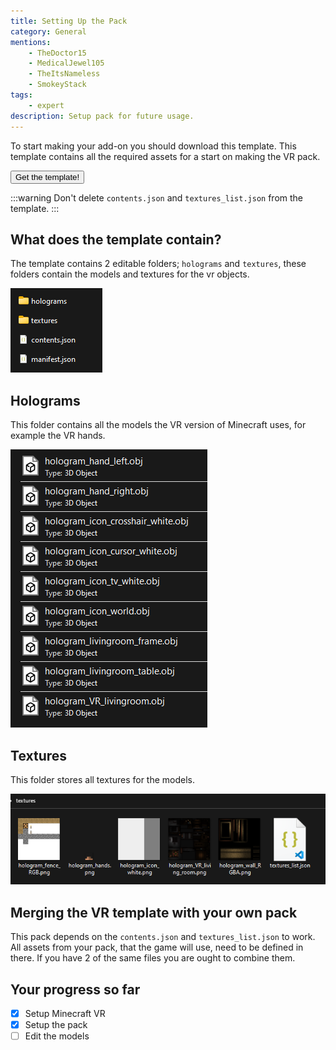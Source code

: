 ```yaml
---
title: Setting Up the Pack
category: General
mentions:
    - TheDoctor15
    - MedicalJewel105
    - TheItsNameless
    - SmokeyStack
tags:
    - expert
description: Setup pack for future usage.
---
```


To start making your add-on you should download this template.
This template contains all the required assets for a start on making the VR pack.

<Button link="https://github.com/Bedrock-OSS/wiki-addon/releases/download/download/vr_template.mcpack">
    Get the template!
</Button>

:::warning
Don't delete `contents.json` and `textures_list.json` from the template.
:::

## What does the template contain?

The template contains 2 editable folders; `holograms` and `textures`,
these folders contain the models and textures for the vr objects.

![](/assets/images/vr/setup/vr-template-contents.png)

## Holograms

This folder contains all the models the VR version of Minecraft uses, for example the VR hands.

![](/assets/images/vr/setup/vr-template-holograms.png)

## Textures

This folder stores all textures for the models.

![](/assets/images/vr/setup/vr-template-textures.png)

## Merging the VR template with your own pack

This pack depends on the `contents.json` and `textures_list.json` to work. All assets from your pack, that the game will use, need to be defined in there.
If you have 2 of the same files you are ought to combine them.

## Your progress so far

-   [x] Setup Minecraft VR
-   [x] Setup the pack
-   [ ] Edit the models
